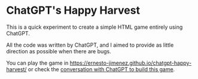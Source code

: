 # ChatGPT's Happy Harvest

This is a quick experiment to create a simple HTML game entirely using ChatGPT.

All the code was written by ChatGPT, and I aimed to provide as little direction as possible when there are bugs.

You can play the game in https://ernesto-jimenez.github.io/chatgpt-happy-harvest/ or check the [conversation with ChatGPT to build this game](conversation.md).

